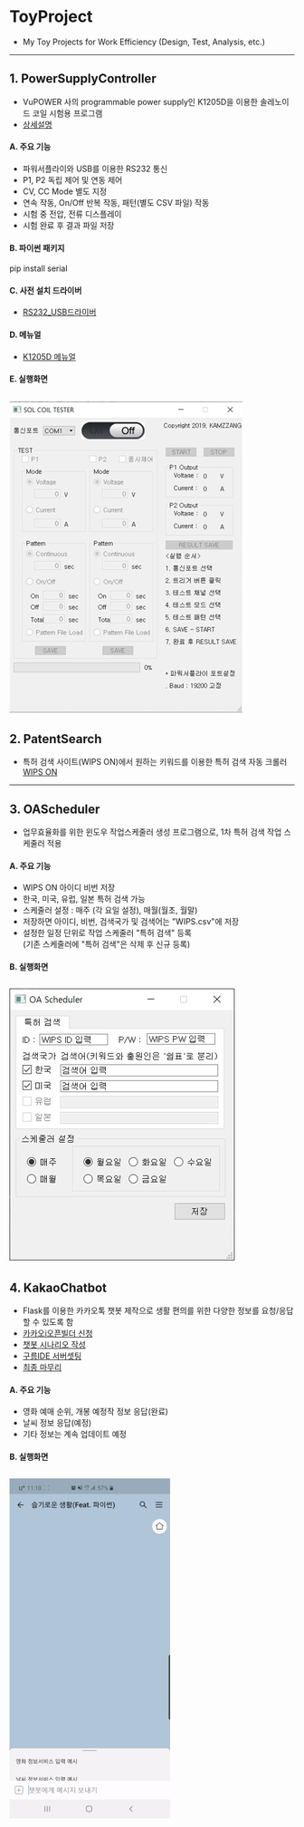 # ToyProject
* My Toy Projects for Work Efficiency (Design, Test, Analysis, etc.)  
------

## 1. PowerSupplyController
* VuPOWER 사의 programmable power supply인 K1205D을 이용한 솔레노이드 코일 시험용 프로그램  
* [상세설명](https://blog.naver.com/kamzzang1/221875003851)

#### A. 주요 기능
* 파워서플라이와 USB를 이용한 RS232 통신
* P1, P2 독립 제어 및 연동 제어
* CV, CC Mode 별도 지정
* 연속 작동, On/Off 반복 작동, 패턴(별도 CSV 파일) 작동
* 시험 중 전압, 전류 디스플레이
* 시험 완료 후 결과 파일 저장

#### B. 파이썬 패키지
pip install serial

#### C. 사전 설치 드라이버
* [RS232_USB드라이버](http://www.vupower.com/sub.php?page=demo.php)

#### D. 메뉴얼
* [K1205D 메뉴얼](http://www.vupower.com/download/K_USB_Manual_Korea_Ver3.2.pdf)

#### E. 실행화면
![image](./PowerSupplyController/img/PowerSupplyController_screenshot.jpg)
------


## 2. PatentSearch
* 특허 검색 사이트(WIPS ON)에서 원하는 키워드를 이용한 특허 검색 자동 크롤러  
[WIPS ON](https://www.wipson.com/service/mai/main.wips)  
------


## 3. OAScheduler
* 업무효율화를 위한 윈도우 작업스케줄러 생성 프로그램으로, 1차 특허 검색 작업 스케줄러 적용  

#### A. 주요 기능
* WIPS ON 아이디 비번 저장
* 한국, 미국, 유럽, 일본 특허 검색 가능
* 스케줄러 설정 : 매주 (각 요일 설정), 매월(월초, 월말)
* 저장하면 아이디, 비번, 검색국가 및 검색어는 "WIPS.csv"에 저장
* 설정한 일정 단위로 작업 스케줄러 "특허 검색" 등록  
  (기존 스케줄러에 "특허 검색"은 삭제 후 신규 등록)
  
#### B. 실행화면
![image](./OAScheduler/OAScheduler_screenshot.jpg)
------


## 4. KakaoChatbot
* Flask를 이용한 카카오톡 챗봇 제작으로 생활 편의를 위한 다양한 정보를 요청/응답할 수 있도록 함
* [카카오i오픈빌더 신청](https://blog.naver.com/kamzzang1/221922192463)
* [챗봇 시나리오 작성](https://blog.naver.com/kamzzang1/221926516530)
* [구름IDE 서버셋팅](https://blog.naver.com/kamzzang1/221934101918)
* [최종 마무리](https://blog.naver.com/kamzzang1/221934665928)

#### A. 주요 기능
* 영화 예매 순위, 개봉 예정작 정보 응답(완료)
* 날씨 정보 응답(예정)
* 기타 정보는 계속 업데이트 예정

#### B. 실행화면
![Demo img](./KakaoChatbot/img/KakaoChatBot_demo_1.gif)
------
